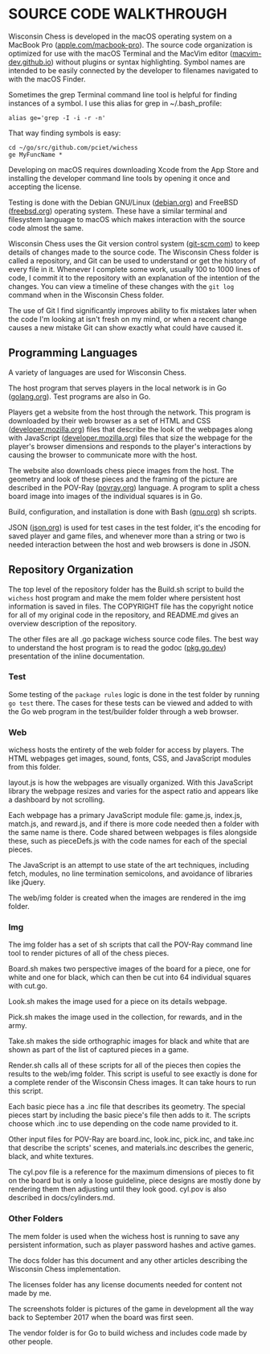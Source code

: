 # SOURCE CODE WALKTHROUGH

Wisconsin Chess is developed in the macOS operating system on a MacBook Pro ([apple.com/macbook-pro](https://www.apple.com/macbook-pro/)). The source code organization is optimized for use with the macOS Terminal and the MacVim editor ([macvim-dev.github.io](https://macvim-dev.github.io/macvim/)) without plugins or syntax highlighting. Symbol names are intended to be easily connected by the developer to filenames navigated to with the macOS Finder. 

Sometimes the grep Terminal command line tool is helpful for finding instances of a symbol. I use this alias for grep in ~/.bash_profile:

```
alias ge='grep -I -i -r -n'
```

That way finding symbols is easy:

```
cd ~/go/src/github.com/pciet/wichess
ge MyFuncName *
```

Developing on macOS requires downloading Xcode from the App Store and installing the developer command line tools by opening it once and accepting the license.

Testing is done with the Debian GNU/Linux ([debian.org](https://debian.org)) and FreeBSD ([freebsd.org](https://www.freebsd.org/)) operating system. These have a similar terminal and filesystem language to macOS which makes interaction with the source code almost the same.

Wisconsin Chess uses the Git version control system ([git-scm.com](https://git-scm.com)) to keep details of changes made to the source code. The Wisconsin Chess folder is called a repository, and Git can be used to understand or get the history of every file in it. Whenever I complete some work, usually 100 to 1000 lines of code, I commit it to the repository with an explanation of the intention of the changes. You can view a timeline of these changes with the ```git log``` command when in the Wisconsin Chess folder.

The use of Git I find significantly improves ability to fix mistakes later when the code I'm looking at isn't fresh on my mind, or when a recent change causes a new mistake Git can show exactly what could have caused it.

## Programming Languages

A variety of languages are used for Wisconsin Chess.

The host program that serves players in the local network is in Go ([golang.org](https://golang.org)). Test programs are also in Go.

Players get a website from the host through the network. This program is downloaded by their web browser as a set of HTML and CSS ([developer.mozilla.org](https://developer.mozilla.org/en-US/docs/Web/HTML)) files that describe the look of the webpages along with JavaScript ([developer.mozilla.org](https://developer.mozilla.org/en-US/docs/Web/JavaScript)) files that size the webpage for the player's browser dimensions and responds to the player's interactions by causing the browser to communicate more with the host.

The website also downloads chess piece images from the host. The geometry and look of these pieces and the framing of the picture are described in the POV-Ray ([povray.org](http://povray.org)) language. A program to split a chess board image into images of the individual squares is in Go.

Build, configuration, and installation is done with Bash ([gnu.org](https://www.gnu.org/software/bash/)) sh scripts.

JSON ([json.org](https://www.json.org/json-en.html)) is used for test cases in the test folder, it's the encoding for saved player and game files, and whenever more than a string or two is needed interaction between the host and web browsers is done in JSON.

## Repository Organization

The top level of the repository folder has the Build.sh script to build the ```wichess``` host program and make the mem folder where persistent host information is saved in files. The COPYRIGHT file has the copyright notice for all of my original code in the repository, and README.md gives an overview description of the repository.

The other files are all .go package wichess source code files. The best way to understand the host program is to read the godoc ([pkg.go.dev](https://pkg.go.dev/golang.org/x/tools/cmd/godoc)) presentation of the inline documentation.

### Test

Some testing of the ```package rules``` logic is done in the test folder by running ```go test``` there. The cases for these tests can be viewed and added to with the Go web program in the test/builder folder through a web browser.

### Web

wichess hosts the entirety of the web folder for access by players. The HTML webpages get images, sound, fonts, CSS, and JavaScript modules from this folder.

layout.js is how the webpages are visually organized. With this JavaScript library the webpage resizes and varies for the aspect ratio and appears like a dashboard by not scrolling.

Each webpage has a primary JavaScript module file: game.js, index.js, match.js, and reward.js, and if there is more code needed then a folder with the same name is there. Code shared between webpages is files alongside these, such as pieceDefs.js with the code names for each of the special pieces.

The JavaScript is an attempt to use state of the art techniques, including fetch, modules, no line termination semicolons, and avoidance of libraries like jQuery.

The web/img folder is created when the images are rendered in the img folder.

### Img

The img folder has a set of sh scripts that call the POV-Ray command line tool to render pictures of all of the chess pieces.

Board.sh makes two perspective images of the board for a piece, one for white and one for black, which can then be cut into 64 individual squares with cut.go.

Look.sh makes the image used for a piece on its details webpage.

Pick.sh makes the image used in the collection, for rewards, and in the army.

Take.sh makes the side orthographic images for black and white that are shown as part of the list of captured pieces in a game.

Render.sh calls all of these scripts for all of the pieces then copies the results to the web/img folder. This script is useful to see exactly is done for a complete render of the Wisconsin Chess images. It can take hours to run this script.

Each basic piece has a .inc file that describes its geometry. The special pieces start by including the basic piece's file then adds to it. The scripts choose which .inc to use depending on the code name provided to it.

Other input files for POV-Ray are board.inc, look.inc, pick.inc, and take.inc that describe the scripts' scenes, and materials.inc describes the generic, black, and white textures.

The cyl.pov file is a reference for the maximum dimensions of pieces to fit on the board but is only a loose guideline, piece designs are mostly done by rendering them then adjusting until they look good. cyl.pov is also described in docs/cylinders.md.

### Other Folders

The mem folder is used when the wichess host is running to save any persistent information, such as player password hashes and active games.

The docs folder has this document and any other articles describing the Wisconsin Chess implementation.

The licenses folder has any license documents needed for content not made by me.

The screenshots folder is pictures of the game in development all the way back to September 2017 when the board was first seen.

The vendor folder is for Go to build wichess and includes code made by other people.